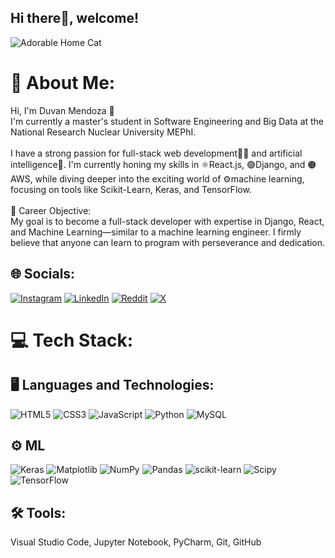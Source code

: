 ## Hi there👋, welcome!

![Adorable Home Cat](https://github.com/user-attachments/assets/6ce06de3-b9cb-45ec-900f-a4ed68c0bc6f)

# 💫 About Me:
Hi, I'm Duvan Mendoza 🌟<br>I'm currently a master's student in Software Engineering and Big Data at the National Research Nuclear University MEPhI.<br><br>I have a strong passion for full-stack web development👨‍💻 and artificial intelligence🤖. I'm currently honing my skills in ⚛React.js, 🟢Django, and 🟠AWS, while diving deeper into the exciting world of ⚙machine learning, focusing on tools like Scikit-Learn, Keras, and TensorFlow.<br><br>🎯 Career Objective:<br>My goal is to become a full-stack developer with expertise in Django, React, and Machine Learning—similar to a machine learning engineer. I firmly believe that anyone can learn to program with perseverance and dedication.



## 🌐 Socials:
[![Instagram](https://img.shields.io/badge/Instagram-%23E4405F.svg?logo=Instagram&logoColor=white)](https://instagram.com/duvan_dwmend) [![LinkedIn](https://img.shields.io/badge/LinkedIn-%230077B5.svg?logo=linkedin&logoColor=white)](http://www.linkedin.com/in/duvan-mendoza-ortega-87bb57321) [![Reddit](https://img.shields.io/badge/Reddit-%23FF4500.svg?logo=Reddit&logoColor=white)](https://reddit.com/user/Dmo18) [![X](https://img.shields.io/badge/X-black.svg?logo=X&logoColor=white)](https://x.com/Duvanmend18) 
 

# 💻 Tech Stack:
## 🖥️ Languages and Technologies:
![HTML5](https://img.shields.io/badge/html5-%23E34F26.svg?style=for-the-badge&logo=html5&logoColor=white) ![CSS3](https://img.shields.io/badge/css3-%231572B6.svg?style=for-the-badge&logo=css3&logoColor=white) ![JavaScript](https://img.shields.io/badge/javascript-%23323330.svg?style=for-the-badge&logo=javascript&logoColor=%23F7DF1E) ![Python](https://img.shields.io/badge/react-%2320232a.svg?style=for-the-badge&logo=react&logoColor=%2361DAFB) ![MySQL](https://img.shields.io/badge/mysql-4479A1.svg?style=for-the-badge&logo=mysql&logoColor=white) 
## ⚙ ML
![Keras](https://img.shields.io/badge/Keras-%23D00000.svg?style=for-the-badge&logo=Keras&logoColor=white) ![Matplotlib](https://img.shields.io/badge/Matplotlib-%23ffffff.svg?style=for-the-badge&logo=Matplotlib&logoColor=black) ![NumPy](https://img.shields.io/badge/numpy-%23013243.svg?style=for-the-badge&logo=numpy&logoColor=white) ![Pandas](https://img.shields.io/badge/pandas-%23150458.svg?style=for-the-badge&logo=pandas&logoColor=white) ![scikit-learn](https://img.shields.io/badge/scikit--learn-%23F7931E.svg?style=for-the-badge&logo=scikit-learn&logoColor=white) ![Scipy](https://img.shields.io/badge/SciPy-%230C55A5.svg?style=for-the-badge&logo=scipy&logoColor=%white) ![TensorFlow](https://img.shields.io/badge/TensorFlow-%23FF6F00.svg?style=for-the-badge&logo=TensorFlow&logoColor=white)
## 🛠️ Tools: 
Visual Studio Code, Jupyter Notebook, PyCharm, Git, GitHub




